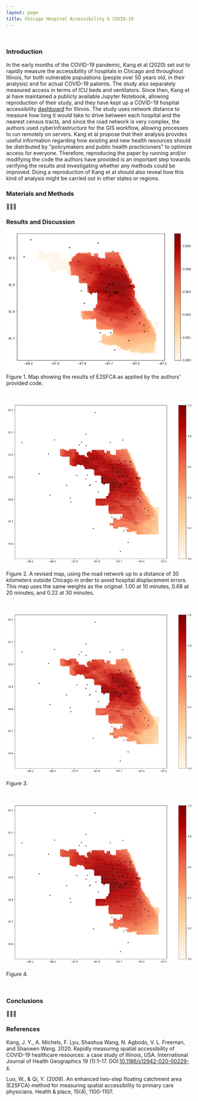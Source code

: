 ```yaml
---
layout: page
title: Chicago Hospital Accessibility & COVID-19
---
```


&ensp;

### Introduction

In the early months of the COVID-19 pandemic, Kang et al (2020) set out to rapidly measure the accessibility of hospitals in Chicago and throughout Illinois, for both vulnerable populations (people over 50 years old, in their analysis) and for actual COVID-19 patients. The study also separately measured access in terms of ICU beds and ventilators. Since then, Kang et al have maintained a publicly available Jupyter Notebook, allowing reproduction of their study, and they have kept up a COVID-19 hospital accessibility [dashboard](https://wherecovid19.cigi.illinois.edu/spatialAccess.html) for Illinois. The study uses network distance to measure how long it would take to drive between each hospital and the nearest census tracts, and since the road network is very complex, the authors used cyberinfrastructure for the GIS workflow, allowing processes to run remotely on servers. Kang et al propose that their analysis provides useful information regarding how existing and new health resources should be distributed by "policymakers and public health practicioners" to optimize access for everyone. Therefore, reproducing the paper by running and/or modifying the code the authors have provided is an important step towards verifying the results and investigating whether any methods could be improved. Doing a reproduction of Kang et al should also reveal how this kind of analysis might be carried out in other states or regions.

### Materials and Methods

🐌🐌🐌

### Results and Discussion

![Original Map](/illinois/chicago/original_100_68_22.png)

Figure 1. Map showing the results of E2SFCA as applied by the authors' provided code.

&ensp;

![Revised Map, Same Weights](/illinois/chicago/new_100_68_22.png)

Figure 2. A revised map, using the road network up to a distance of 30 kilometers outside Chicago in order to avoid hospital displacement errors. This map uses the same weights as the original: 1.00 at 10 minutes, 0.68 at 20 minutes, and 0.22 at 30 minutes.

&ensp;

![Revised Map, Sharp Distance Decay](/illinois/chicago/new_100_42_09.png)

Figure 3.

&ensp;

![Revised Map, Slower Distance Decay](/illinois/chicago/new_100_95_87_75_63.png)

Figure 4.

&ensp;

### Conclusions

🐌🐌🐌

### References

Kang, J. Y., A. Michels, F. Lyu, Shaohua Wang, N. Agbodo, V. L. Freeman, and Shaowen Wang. 2020. Rapidly measuring spatial accessibility of COVID-19 healthcare resources: a case study of Illinois, USA. International Journal of Health Geographics 19 (1):1–17. DOI:[10.1186/s12942-020-00229-x](https://doi.org/10.1186/s12942-020-00229-x).

Luo, W., & Qi, Y. (2009). An enhanced two-step floating catchment area (E2SFCA) method for measuring spatial accessibility to primary care physicians. Health & place, 15(4), 1100-1107.

&ensp;
